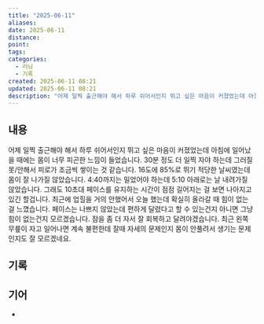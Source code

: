 ```yaml
---
title: "2025-06-11"
aliases:
date: 2025-06-11
distance:
point:
tags:
categories:
  - 러닝
  - 기록
created: 2025-06-11 08:21
updated: 2025-06-11 08:21
description: "어제 일찍 출근해야 해서 하루 쉬어서인지 뛰고 싶은 마음이 커졌었는데 아침에 일어났을 때에는 몸이 너무 피곤한 느낌이 들었습니다. 30분 정도 더 일찍 자야 하는데 그러질 못/안해서 피로가 조금씩 쌓이는 것 같습니다. 16도에 85%로 뛰기 적당한 날씨였는데 몸이 잘 나가질 않았습니다."
---
```


## 내용
어제 일찍 출근해야 해서 하루 쉬어서인지 뛰고 싶은 마음이 커졌었는데 아침에 일어났을 때에는 몸이 너무 피곤한 느낌이 들었습니다. 30분 정도 더 일찍 자야 하는데 그러질 못/안해서 피로가 조금씩 쌓이는 것 같습니다.
16도에 85%로 뛰기 적당한 날씨였는데 몸이 잘 나가질 않았습니다. 4:40까지는 밀었어야 하는데 5:10 아래로는 날 내려가질 않았습니다. 그래도 10초대 페이스를 유지하는 시간이 점점 길어지는 걸 보면 나아지고 있긴 할겁니다.
최근에 업힐을 거의 안했어서 오늘 했는데 확실히 올라갈 때 힘이 없는 걸 느꼈습니다. 페이스는 나쁘지 않았는데 편하게 달렸다고 할 수 있는건지 아니면 그냥 힘이 없는건지 모르겠습니다.
잠을 좀 더 자서 잘 회복하고 달려야겠습니다. 
최근 왼쪽 무릎이 자고 일어나면 계속 불편한데 잘때 자세의 문제인지 몸이 안풀려서 생기는 문제인지도 잘 모르겠네요. 

## 기록

## 기어
- 
